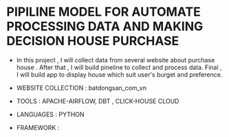 # PIPILINE MODEL FOR AUTOMATE PROCESSING DATA AND MAKING DECISION HOUSE PURCHASE

- In this project , I will collect data from several website about purchase house . After that , I will build pineline to collect and process data. Final , I will build app to display house which suit user's burget and preference.
 
- WEBSITE COLLECTION : batdongsan_com_vn

- TOOLS : APACHE-AIRFLOW, DBT , CLICK-HOUSE CLOUD

- LANGUAGES : PYTHON

- FRAMEWORK : 

